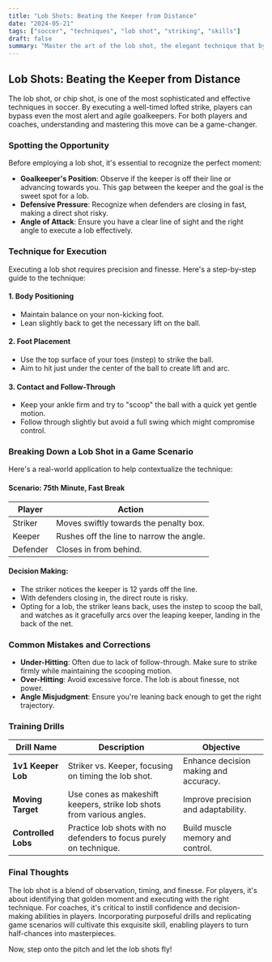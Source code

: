 ```yaml
---
title: "Lob Shots: Beating the Keeper from Distance"
date: "2024-05-21"
tags: ["soccer", "techniques", "lob shot", "striking", "skills"]
draft: false
summary: "Master the art of the lob shot, the elegant technique that bypasses goalkeepers and secures spectacular goals. This article delves into spotting the opportunity and the finesse needed to pull off this dazzling move."
---
```


## Lob Shots: Beating the Keeper from Distance

The lob shot, or chip shot, is one of the most sophisticated and effective techniques in soccer. By executing a well-timed lofted strike, players can bypass even the most alert and agile goalkeepers. For both players and coaches, understanding and mastering this move can be a game-changer.

### Spotting the Opportunity

Before employing a lob shot, it's essential to recognize the perfect moment:

- **Goalkeeper's Position**: Observe if the keeper is off their line or advancing towards you. This gap between the keeper and the goal is the sweet spot for a lob.
- **Defensive Pressure**: Recognize when defenders are closing in fast, making a direct shot risky.
- **Angle of Attack**: Ensure you have a clear line of sight and the right angle to execute a lob effectively.

### Technique for Execution

Executing a lob shot requires precision and finesse. Here's a step-by-step guide to the technique:

#### 1. **Body Positioning**

- Maintain balance on your non-kicking foot.
- Lean slightly back to get the necessary lift on the ball.

#### 2. **Foot Placement**

- Use the top surface of your toes (instep) to strike the ball.
- Aim to hit just under the center of the ball to create lift and arc.

#### 3. **Contact and Follow-Through**

- Keep your ankle firm and try to "scoop" the ball with a quick yet gentle motion.
- Follow through slightly but avoid a full swing which might compromise control.

### Breaking Down a Lob Shot in a Game Scenario

Here's a real-world application to help contextualize the technique:

#### **Scenario**: 75th Minute, Fast Break

| Player | Action |
| ------ | ------ |
| Striker | Moves swiftly towards the penalty box. |
| Keeper  | Rushes off the line to narrow the angle. |
| Defender | Closes in from behind. |

#### **Decision Making**:
- The striker notices the keeper is 12 yards off the line.
- With defenders closing in, the direct route is risky.
- Opting for a lob, the striker leans back, uses the instep to scoop the ball, and watches as it gracefully arcs over the leaping keeper, landing in the back of the net.

### Common Mistakes and Corrections

- **Under-Hitting**: Often due to lack of follow-through. Make sure to strike firmly while maintaining the scooping motion.
- **Over-Hitting**: Avoid excessive force. The lob is about finesse, not power.
- **Angle Misjudgment**: Ensure you're leaning back enough to get the right trajectory.

### Training Drills

| Drill Name        | Description                                     | Objective                           |
|------------------|-------------------------------------------------|------------------------------------|
| **1v1 Keeper Lob** | Striker vs. Keeper, focusing on timing the lob shot. | Enhance decision making and accuracy. |
| **Moving Target** | Use cones as makeshift keepers, strike lob shots from various angles. | Improve precision and adaptability. |
| **Controlled Lobs** | Practice lob shots with no defenders to focus purely on technique. | Build muscle memory and control. |

### Final Thoughts

The lob shot is a blend of observation, timing, and finesse. For players, it's about identifying that golden moment and executing with the right technique. For coaches, it's critical to instill confidence and decision-making abilities in players. Incorporating purposeful drills and replicating game scenarios will cultivate this exquisite skill, enabling players to turn half-chances into masterpieces.

Now, step onto the pitch and let the lob shots fly!

```